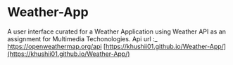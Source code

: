 # Weather-App
A user interface curated for a Weather Application using Weather API as an assignment for Multimedia Techonologies. 
Api url :_ https://openweathermap.org/api
[https://khushii01.github.io/Weather-App/](https://khushii01.github.io/Weather-App/)
<!-- <img src="app.png"> -->